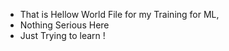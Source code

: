 - That is Hellow World File for my Training for ML, 
- Nothing Serious Here 
- Just Trying to learn !
